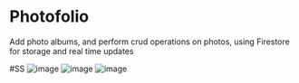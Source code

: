 # Photofolio
Add photo albums, and perform crud operations on photos, using Firestore for storage and real time updates

#SS
![image](https://github.com/anuragsharma50/photofolio/assets/59228106/abfc4166-f9d1-4a65-b30d-268ca06ef467)
![image](https://github.com/anuragsharma50/photofolio/assets/59228106/2abed720-9b51-4236-bb41-8c129c2165c5)
![image](https://github.com/anuragsharma50/photofolio/assets/59228106/02ee66a0-f6d7-443f-b575-f109c8ce8c80)

